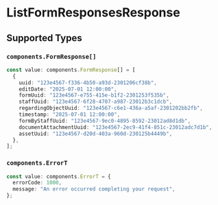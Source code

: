 # ListFormResponsesResponse


## Supported Types

### `components.FormResponse[]`

```typescript
const value: components.FormResponse[] = [
  {
    uuid: "123e4567-f336-4b50-a93d-2301206cf38b",
    editDate: "2025-07-01 12:00:00",
    formUuid: "123e4567-e755-415e-b1f2-2301253f535b",
    staffUuid: "123e4567-6f28-4707-a987-23012b3c1dcb",
    regardingObjectUuid: "123e4567-c6e1-436a-a5af-2301202bb2fb",
    timestamp: "2025-07-01 12:00:00",
    formByStaffUuid: "123e4567-9ec0-4895-8592-23012ad8d1db",
    documentAttachmentUuid: "123e4567-2ec9-41f4-851c-23012adc7d1b",
    assetUuid: "123e4567-d20d-403a-960d-230125b4449b",
  },
];
```

### `components.ErrorT`

```typescript
const value: components.ErrorT = {
  errorCode: 1000,
  message: "An error occurred completing your request",
};
```

